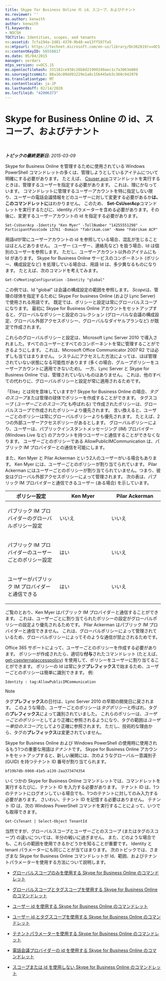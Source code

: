 ```yaml
---
title: Skype for Business Online の id、スコープ、およびテナント
ms.reviewer: ''
ms.author: kenwith
author: kenwith
f1.keywords:
- NOCSH
TOCTitle: Identities, scopes, and tenants
ms:assetid: 7cfa194a-2d01-4370-9b48-ee13ff597fa5
ms:mtpsurl: https://technet.microsoft.com/en-us/library/Dn362819(v=OCS.15)
ms:contentKeyID: 56558817
ms.date: 05/04/2015
manager: serdars
mtps_version: v=OCS.15
ms.openlocfilehash: 331182ce938c26b8d21999249aec1c7a3063e80d
ms.sourcegitcommit: 88a16c09dd91229e1a8c156445eb3c360c942978
ms.translationtype: MT
ms.contentlocale: ja-JP
ms.lasthandoff: 02/14/2020
ms.locfileid: "42006373"
---
```

<div data-xmlns="http://www.w3.org/1999/xhtml">

<div class="topic" data-xmlns="http://www.w3.org/1999/xhtml" data-msxsl="urn:schemas-microsoft-com:xslt" data-cs="http://msdn.microsoft.com/">

<div data-asp="http://msdn2.microsoft.com/asp">

# <a name="identities-scopes-and-tenants-in-skype-for-business-online"></a>Skype for Business Online の id、スコープ、およびテナント

</div>

<div id="mainSection">

<div id="mainBody">

<span> </span>

_**トピックの最終更新日:** 2015-03-09_

Skype for Business Online を管理するために使用されている Windows PowerShell コマンドレットの多くは、管理しようとしているアイテムについて明確にする必要があります。 たとえば、 [Csuser acp](https://docs.microsoft.com/powershell/module/skype/Set-CsUserAcp)コマンドレットを実行するときは、管理するユーザーを指定する必要があります。 これは、理にかなっています。 コマンドレットに管理するユーザーアカウントを特に指定しない限り、ユーザーの電話会議情報をどのユーザーに対して変更する必要があるか**は、このコマンドレットに**はわかりません。 このため、 **Set-CsUserAcp**コマンドレットを実行するたびに、identity パラメーターを含める必要があります。その後に、変更するユーザーアカウントの id を指定する必要があります。

    Set-CsUserAcp -Identity "Ken Myer" -TollNumber "14255551298" -ParticipantPassCode 13761 -Domain "fabrikam.com" -Name "Fabrikam ACP"

用語*id*が常にユーザーアカウントの id を参照している場合、混乱が生じることはほとんどありません。 ユーザー (ユーザー、連絡先など) を扱う場合、Id は個別のユーザーを参照します。 ただし、ユーザーアカウント以外のアイテムにも Id があります。 Skype for Business Online サービスのコンポーネント (ポリシー、構成設定など) を処理している場合は、用語 Id は、多少異なるものになります。 たとえば、次のコマンドを考えてみます。

    Get-CsMeetingConfiguration -Identity "global"

この例では、Id "global" は会議の構成設定の範囲を参照します。 *Scope*は、管理の球体を指定するために Skype For business Online (および Lync Server) で使用される用語です。 既定では、ポリシーと設定は常にグローバルスコープになります。 最初に Skype for Business Online アカウントをセットアップすると、グローバルなポリシーと設定のコレクション (グローバルな会議の構成設定、グローバル外部アクセスポリシー、グローバルなダイヤルプランなど) が既定で作成されます。

これらのグローバルポリシーと設定は、Microsoft Lync Server 2010 で導入されました。すべてのユーザーとすべてのコンポーネントを常に管理することができるようにします。 これは、Microsoft Office Communicator 2007 R2 では必ずしも当てはまりません。 システムにアクセスした方法によっては、ほぼ管理されていない状態になる可能性があります (多くの場合、グループポリシーをユーザーアカウントに適用できないため)。 一方、Lync Server と Skype for Business Online では、管理されていないものはありません。 これは、他のすべての代わりに、グローバルポリシーと設定が常に適用されるためです。

「Else」とは何を意味していますか? Skype for Business Online の場合、*タグのスコープ*または管理の球体でポリシーを作成することができます。 タグスコープ (*ユーザーごとのスコープ*とも呼ばれる) で作成されたポリシーは、グローバルスコープで作成されたポリシーより優先されます。 言い換えると、ユーザーごとのポリシーは常にグローバルポリシーよりも優先されます。 たとえば、2つの外部ユーザーアクセスポリシーがあるとします。 グローバルポリシーにより、ユーザーは、パブリックインスタントメッセージング (IM) プロバイダー (Windows Live など) のアカウントを持つユーザーと通信することができなくなります。 ユーザーごとのポリシーである AllowPublicIMCommunication は、パブリック IM プロバイダーとの通信を可能にします。

また、Ken Myer と Pilar Ackerman という2人のユーザーがいる場合もあります。 Ken Myer には、ユーザーごとのポリシーが割り当てられています。 Pilar Ackerman にはユーザーごとのポリシーが割り当てられていません。つまり、彼女はグローバル外部アクセスポリシーによって管理されます。 次の表は、パブリック IM プロバイダーと通信できるユーザー (ある場合) を示しています。


<table>
<colgroup>
<col style="width: 33%" />
<col style="width: 33%" />
<col style="width: 33%" />
</colgroup>
<thead>
<tr class="header">
<th>ポリシー設定</th>
<th>Ken Myer</th>
<th>Pilar Ackerman</th>
</tr>
</thead>
<tbody>
<tr class="odd">
<td><p>パブリック IM プロバイダーのグローバルポリシー設定</p></td>
<td><p>いいえ</p></td>
<td><p>いいえ</p></td>
</tr>
<tr class="even">
<td><p>パブリック IM プロバイダーのユーザーごとのポリシー設定</p></td>
<td><p>はい</p></td>
<td><p>いいえ</p></td>
</tr>
<tr class="odd">
<td><p>ユーザーがパブリック IM プロバイダーと通信できる</p></td>
<td><p>はい</p></td>
<td><p>いいえ</p></td>
</tr>
</tbody>
</table>


ご覧のとおり、Ken Myer はパブリック IM プロバイダーと通信することができます。 これは、ユーザーごとに割り当てられたポリシーの設定がグローバルポリシーの設定より優先されるためです。 Pilar Ackerman はパブリック IM プロバイダーと通信できません。 これは、グローバルポリシーによって管理されているため、グローバルポリシーによってそのような通信が禁止されるためです。

Office 365 サポートによって、ユーザーごとのポリシーを作成する必要があります。 ポリシーが作成されたら、適切な**付与**されたコマンドレット (たとえば、 [get-csexternalaccesspolicy](https://docs.microsoft.com/powershell/module/skype/Grant-CsExternalAccessPolicy)) を使用して、ポリシーをユーザーに割り当てることができます。 ポリシーの Id は常にタグ**プレフィックス**で始まるため、ユーザーごとのポリシーは簡単に識別できます。 例:

    Identity : tag:AllowPublicIMCommunication

<div>


> [!NOTE]  
> タグ<STRONG>プレフィックス</STRONG>の日付は、Lync Server 2010 の早期の開発日に戻されます。 このような場合、ユーザーごとのポリシーは<EM>タグポリシー</EM>と呼ばれ、タグの<STRONG>プレフィックス</STRONG>によって識別されていました。 これらのポリシーは、<EM>ユーザーごとのポリシー</EM>としてより正確に参照されるようになり、タグの範囲は<EM>ユーザー単位のスコープ</EM>としてより正確に参照されます。 ただし、技術的な理由から、タグの<STRONG>プレフィックス</STRONG>は変更されていません。



</div>

Skype for Business Online および Windows PowerShell の使用時に使用されるもう1つの重要な用語は*テナント*です。 Skype for Business Online アカウントをセットアップすると、新しい展開には、次のようなグローバル一意識別子 (GUID) を持つテナント ID 番号が割り当てられます。

    bf19b7db-6960-41e5-a139-2aa373474354

いくつかの Skype for Business Online コマンドレットでは、コマンドレットを実行するたびに、テナント ID を入力する必要があります。 テナント ID は、1つのテナントにログオンしている場合でも、1つのテナントに対してのみ入力する必要があります。 さいわい、テナント ID を記憶する必要はありません。 テナント ID は、次の Windows PowerShell コマンドを実行することによって、いつでも取得できます。

    Get-CsTenant | Select-Object TenantId

当然ですが、グローバルスコープとユーザーごとのスコープ (またはタグのスコープ) の違いについては、半分の戦いに過ぎません。 また、どのような場合でも、これらの範囲を使用できるかどうかを知ることが重要です。 Identity と tenant パラメーターにも同じことが当てはまります。 次のトピックでは、さまざまな Skype for Business Online コマンドレットが Id、範囲、およびテナントパラメーターを使用する方法について説明します。

  - [グローバルスコープのみを使用する Skype for Business Online のコマンドレット](cmdlets-in-skype-for-business-online-that-use-only-the-global-scope.md)

  - [グローバルスコープとタグスコープを使用する Skype for Business Online のコマンドレット](cmdlets-in-skype-for-business-online-that-use-the-global-scope-and-the-tag-scope.md)

  - [ユーザー id を使用する Skype for Business Online のコマンドレット](cmdlets-in-skype-for-business-online-that-use-a-user-identity.md)

  - [ユーザー id とタグスコープを使用する Skype for Business Online のコマンドレット](cmdlets-in-skype-for-business-online-that-use-a-user-identity-and-the-tag-scope.md)

  - [テナントパラメーターを使用する Skype for Business Online のコマンドレット](cmdlets-in-skype-for-business-online-that-use-the-tenant-parameter.md)

  - [電話会議プロバイダーの id を使用する Skype for Business Online のコマンドレット](cmdlets-in-skype-for-business-online-that-use-a-conferencing-provider-identity.md)

  - [スコープまたは id を使用しない Skype for Business Online のコマンドレット](cmdlets-in-skype-for-business-online-that-do-not-use-a-scope-or-an-identity.md)

</div>

<span> </span>

</div>

</div>

</div>

